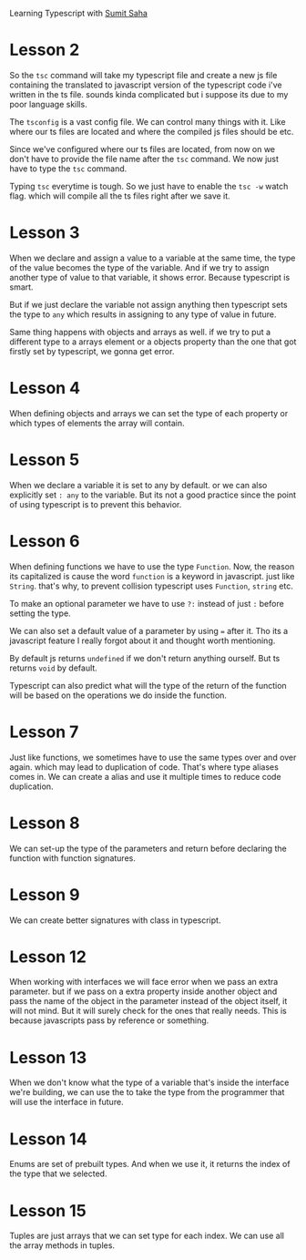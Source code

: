 Learning Typescript with [Sumit Saha](https://www.youtube.com/playlist?list=PLHiZ4m8vCp9PgOOjdyNpc6AoBmKNrp_u3)

# Lesson 2

So the `tsc` command will take my typescript file and create a new js file containing the translated to javascript version of the typescript code i've written in the ts file.
sounds kinda complicated but i suppose its due to my poor language skills.

The `tsconfig` is a vast config file. We can control many things with it. Like where our ts files are located and where the compiled js files should be etc.

Since we've configured where our ts files are located, from now on we don't have to provide the file name after the `tsc` command. We now just have to type the `tsc` command.

Typing `tsc` everytime is tough. So we just have to enable the `tsc -w` watch flag. which will compile all the ts files right after we save it.

# Lesson 3

When we declare and assign a value to a variable at the same time, the type of the value becomes the type of the variable. And if we try to assign another type of value to that variable, it shows error. Because typescript is smart.

But if we just declare the variable not assign anything then typescript sets the type to `any` which results in assigning to any type of value in future.

Same thing happens with objects and arrays as well. if we try to put a different type to a arrays element or a objects property than the one that got firstly set by typescript, we gonna get error.

# Lesson 4

When defining objects and arrays we can set the type of each property or which types of elements the array will contain.

# Lesson 5

When we declare a variable it is set to any by default. or we can also explicitly set `: any` to the variable. But its not a good practice since the point of using typescript is to prevent this behavior.

# Lesson 6

When defining functions we have to use the type `Function`. Now, the reason its capitalized is cause the word `function` is a keyword in javascript. just like `String`. that's why, to prevent collision typescript uses `Function`, `string` etc.

To make an optional parameter we have to use `?:` instead of just `:` before setting the type.

We can also set a default value of a parameter by using `=` after it. Tho its a javascript feature I really forgot about it and thought worth mentioning.

By default js returns `undefined` if we don't return anything ourself. But ts returns `void` by default.

Typescript can also predict what will the type of the return of the function will be based on the operations we do inside the function.

# Lesson 7

Just like functions, we sometimes have to use the same types over and over again. which may lead to duplication of code. That's where type aliases comes in. We can create a alias and use it multiple times to reduce code duplication.

# Lesson 8

We can set-up the type of the parameters and return before declaring the function with function signatures.

# Lesson 9

We can create better signatures with class in typescript.

# Lesson 12

When working with interfaces we will face error when we pass an extra parameter. but if we pass on a extra property inside another object and pass the name of the object in the parameter instead of the object itself, it will not mind. But it will surely check for the ones that really needs. This is because javascripts pass by reference or something.

# Lesson 13

When we don't know what the type of a variable that's inside the interface we're building, we can use the <T> to take the type from the programmer that will use the interface in future.

# Lesson 14

Enums are set of prebuilt types. And when we use it, it returns the index of the type that we selected.

# Lesson 15

Tuples are just arrays that we can set type for each index. We can use all the array methods in tuples.
